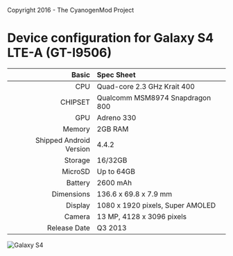 Copyright 2016 - The CyanogenMod Project

Device configuration for Galaxy S4 LTE-A (GT-I9506)
=====================================

Basic   | Spec Sheet
-------:|:-------------------------
CPU     | Quad-core 2.3 GHz Krait 400
CHIPSET | Qualcomm MSM8974 Snapdragon 800
GPU     | Adreno 330
Memory  | 2GB RAM
Shipped Android Version | 4.4.2
Storage | 16/32GB
MicroSD | Up to 64GB
Battery | 2600 mAh
Dimensions | 136.6 x 69.8 x 7.9 mm
Display | 1080 x 1920 pixels, Super AMOLED
Camera  | 13 MP, 4128 x 3096 pixels
Release Date | Q3 2013

![Galaxy S4](http://wiki.cyanogenmod.org/images/thumb/d/d0/Ks01lte.png/317px-Ks01lte.png "Galaxy S4 LTE-A")
